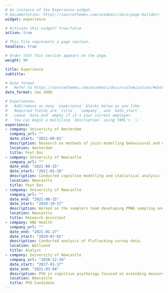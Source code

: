 ```yaml
---
# An instance of the Experience widget.
# Documentation: https://sourcethemes.com/academic/docs/page-builder/
widget: experience

# Activate this widget? true/false
active: true

# This file represents a page section.
headless: true

# Order that this section appears on the page.
weight: 90

title: Experience
subtitle:

# Date format
#   Refer to https://sourcethemes.com/academic/docs/customization/#date-format
date_format: Jan 2006

# Experiences.
#   Add/remove as many `experience` blocks below as you like.
#   Required fields are `title`, `company`, and `date_start`.
#   Leave `date_end` empty if it's your current employer.
#   You can begin a multiline `description` using YAML's `|-`.
experience:
- company: University of Amsterdam
  company_url: ""
  date_start: "2021-09-01"
  description: Research on methods of joint-modelling behavioural and neural underpinnings of decision making.
  location: Amsterdam
  title: Post Doc
- company: University of Newcastle
  company_url: ""
  date_end: "2021-09-15"
  date_start: "2021-01-28"
  description: Conducted cognitive modelling and statistical analysis for multiple academic projects and research on dynamics of decision making and workload. 
  location: Newcastle
  title: Post Doc
- company: University of Newcastle
  company_url: ""
  date_end: "2021-06-15"
  date_start: "2019-10-17"
  description: Worked on the samplers team developing PMWG sampling and IS2 model comparison methods.
  location: Newcastle
  title: Research Assistant
- company: HNE Health
  company_url: ""
  date_end: "2021-01-27"
  date_start: "2020-07-01"
  description: Conducted analysis of FluTracking survey data.
  location: Wallsend
  title: Analyst
- company: University of Newcastle
  company_url: "2020-12-10"
  date_start: "2017-01-17"
  date_end: "2021-03-04"
  description: PhD in cognitive psychology focused on extending measures of cognitive workload.
  location: Newcastle
  title: PhD Candidate
---
```

